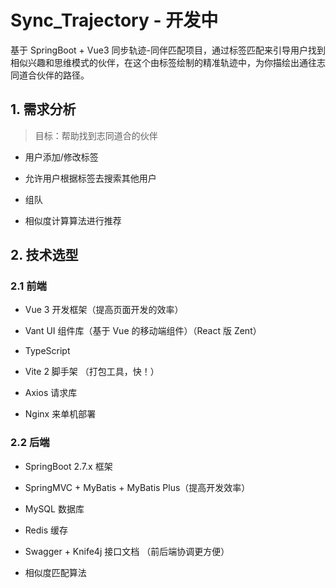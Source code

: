 # Sync_Trajectory - 开发中
基于 SpringBoot + Vue3 同步轨迹-同伴匹配项目，通过标签匹配来引导用户找到相似兴趣和思维模式的伙伴，在这个由标签绘制的精准轨迹中，为你描绘出通往志同道合伙伴的路径。

## 1. 需求分析

> 目标：帮助找到志同道合的伙伴

- 用户添加/修改标签

- 允许用户根据标签去搜索其他用户

- 组队

- 相似度计算算法进行推荐

## 2. 技术选型

### 2.1 前端

- Vue 3 开发框架（提高页面开发的效率）

- Vant UI 组件库（基于 Vue 的移动端组件）（React 版 Zent）

- TypeScript 

- Vite 2 脚⼿架 （打包工具，快！）

- Axios 请求库

- Nginx 来单机部署

### 2.2 后端

- SpringBoot 2.7.x 框架 

- SpringMVC + MyBatis + MyBatis Plus（提高开发效率）

- MySQL 数据库 

-  Redis 缓存
  
- Swagger + Knife4j 接⼝⽂档 （前后端协调更⽅便）

- 相似度匹配算法
